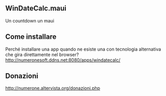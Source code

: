 ## WinDateCalc.maui
Un countdown un maui

## Come installare

Perché installare una app quando ne esiste una con tecnologia alternativa che gira direttamente nel browser? http://numeronesoft.ddns.net:8080/apps/windatecalc/

## Donazioni

http://numerone.altervista.org/donazioni.php
